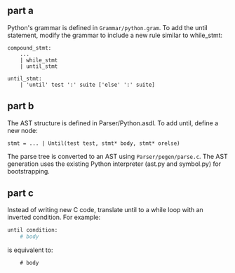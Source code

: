 ## part a
Python's grammar is defined in `Grammar/python.gram`. To add the until statement, modify the grammar to include a new rule similar to while_stmt:
```ebnf
compound_stmt:
    ...
    | while_stmt
    | until_stmt

until_stmt:
    | 'until' test ':' suite ['else' ':' suite]
```

## part b
The AST structure is defined in Parser/Python.asdl. To add until, define a new node:
```asdl
stmt = ... | Until(test test, stmt* body, stmt* orelse)
```
The parse tree is converted to an AST using `Parser/pegen/parse.c`. The AST generation uses the existing Python interpreter (ast.py and symbol.py) for bootstrapping.

## part c
Instead of writing new C code, translate until to a while loop with an inverted condition. For example:
```python
until condition:
    # body
```
is equivalent to:
```pythonwhile not condition:
    # body
```